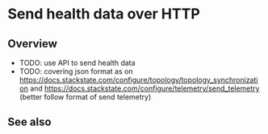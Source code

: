 # Send health data over HTTP

## Overview

* TODO: use API to send health data
* TODO: covering json format as on https://docs.stackstate.com/configure/topology/topology_synchronization and https://docs.stackstate.com/configure/telemetry/send_telemetry (better follow format of send telemetry)

## See also